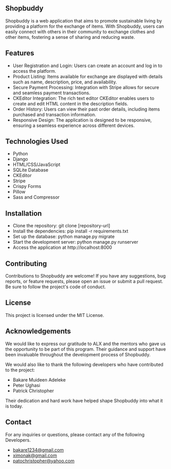 ## Shopbuddy

Shopbuddy is a web application that aims to promote sustainable living by providing a platform for the exchange of items. With Shopbuddy, users can easily connect with others in their community to exchange clothes and other items, fostering a sense of sharing and reducing waste.

## Features

+ User Registration and Login: Users can create an account and log in to access the platform.
+ Product Listing: Items available for exchange are displayed with details such as name, description, price, and availability.
+ Secure Payment Processing: Integration with Stripe allows for secure and seamless payment transactions.
+ CKEditor Integration: The rich text editor CKEditor enables users to create and edit HTML content in the description fields.
+ Order History: Users can view their past order details, including items purchased and transaction information.
+ Responsive Design: The application is designed to be responsive, ensuring a seamless experience across different devices.

## Technologies Used

+ Python
+ Django
+ HTML/CSS/JavaScript
+ SQLite Database
+ CKEditor
+ Stripe
+ Crispy Forms
+ Pillow
+ Sass and Compressor

## Installation

+ Clone the repository: git clone [repository-url]
+ Install the dependencies: pip install -r requirements.txt
+ Set up the database: python manage.py migrate
+ Start the development server: python manage.py runserver
+ Access the application at http://localhost:8000

## Contributing

Contributions to Shopbuddy are welcome! If you have any suggestions, bug reports, or feature requests, please open an issue or submit a pull request. Be sure to follow the project's code of conduct.

## License
This project is licensed under the MIT License.

## Acknowledgements
We would like to express our gratitude to ALX and the mentors who gave us the opportunity to be part of this program. Their guidance and support have been invaluable throughout the development process of Shopbuddy.

We would also like to thank the following developers who have contributed to the project:

+ Bakare Muideen Adeleke
+ Peter Ughasi
+ Patrick Christopher

Their dedication and hard work have helped shape Shopbuddy into what it is today.

## Contact
For any inquiries or questions, please contact any of the following Developers.
+ [bakare1234@gmail.com](Developer)
+ [ximonak@gmail.com](Developer)
+ [patochristopher@yahoo.com](Developer)
